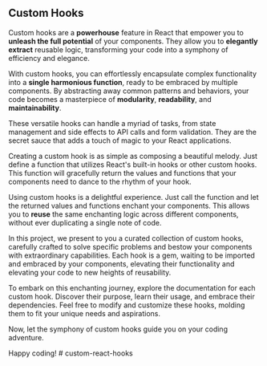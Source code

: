 ## Custom Hooks

Custom hooks are a **powerhouse** feature in React that empower you to **unleash the full potential** of your components. They allow you to **elegantly extract** reusable logic, transforming your code into a symphony of efficiency and elegance.

With custom hooks, you can effortlessly encapsulate complex functionality into a **single harmonious function**, ready to be embraced by multiple components. By abstracting away common patterns and behaviors, your code becomes a masterpiece of **modularity**, **readability**, and **maintainability**.

These versatile hooks can handle a myriad of tasks, from state management and side effects to API calls and form validation. They are the secret sauce that adds a touch of magic to your React applications.

Creating a custom hook is as simple as composing a beautiful melody. Just define a function that utilizes React's built-in hooks or other custom hooks. This function will gracefully return the values and functions that your components need to dance to the rhythm of your hook.

Using custom hooks is a delightful experience. Just call the function and let the returned values and functions enchant your components. This allows you to **reuse** the same enchanting logic across different components, without ever duplicating a single note of code.

In this project, we present to you a curated collection of custom hooks, carefully crafted to solve specific problems and bestow your components with extraordinary capabilities. Each hook is a gem, waiting to be imported and embraced by your components, elevating their functionality and elevating your code to new heights of reusability.

To embark on this enchanting journey, explore the documentation for each custom hook. Discover their purpose, learn their usage, and embrace their dependencies. Feel free to modify and customize these hooks, molding them to fit your unique needs and aspirations.

Now, let the symphony of custom hooks guide you on your coding adventure.

Happy coding!
#   c u s t o m - r e a c t - h o o k s  
 